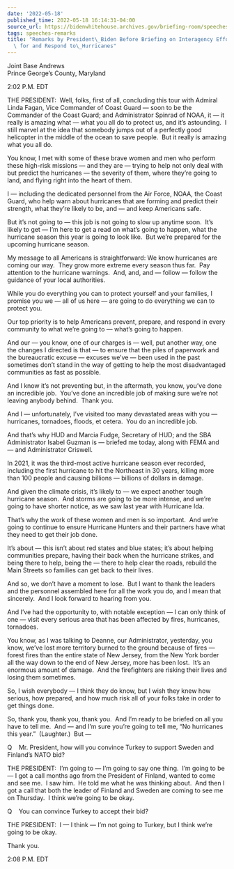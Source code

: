 ```yaml
---
date: '2022-05-18'
published_time: 2022-05-18 16:14:31-04:00
source_url: https://bidenwhitehouse.archives.gov/briefing-room/speeches-remarks/2022/05/18/remarks-by-president-biden-before-briefing-on-interagency-efforts-to-prepare-for-and-respond-to-hurricanes/
tags: speeches-remarks
title: "Remarks by President\_Biden Before Briefing on Interagency Efforts to Prepare\
  \ for and Respond to\_Hurricanes"
---
```

 
Joint Base Andrews  
Prince George’s County, Maryland

2:02 P.M. EDT

THE PRESIDENT:  Well, folks, first of all, concluding this tour with
Admiral Linda Fagan, Vice Commander of Coast Guard — soon to be the
Commander of the Coast Guard; and Administrator Spinrad of NOAA, it — it
really is amazing what — what you all do to protect us, and it’s
astounding.  I still marvel at the idea that somebody jumps out of a
perfectly good helicopter in the middle of the ocean to save people. 
But it really is amazing what you all do.

You know, I met with some of these brave women and men who perform these
high-risk missions — and they are — trying to help not only deal with
but predict the hurricanes — the severity of them, where they’re going
to land, and flying right into the heart of them.

I — including the dedicated personnel from the Air Force, NOAA, the
Coast Guard, who help warn about hurricanes that are forming and predict
their strength, what they’re likely to be, and — and keep Americans
safe.

But it’s not going to — this job is not going to slow up anytime soon. 
It’s likely to get — I’m here to get a read on what’s going to happen,
what the hurricane season this year is going to look like.  But we’re
prepared for the upcoming hurricane season.

My message to all Americans is straightforward: We know hurricanes are
coming our way.  They grow more extreme every season thus far.  Pay
attention to the hurricane warnings.  And, and, and — follow — follow
the guidance of your local authorities.

While you do everything you can to protect yourself and your families, I
promise you we — all of us here — are going to do everything we can to
protect you.

Our top priority is to help Americans prevent, prepare, and respond in
every community to what we’re going to — what’s going to happen.

And our — you know, one of our charges is — well, put another way, one
the changes I directed is that — to ensure that the piles of paperwork
and the bureaucratic excuse — excuses we’ve — been used in the past
sometimes don’t stand in the way of getting to help the most
disadvantaged communities as fast as possible. 

And I know it’s not preventing but, in the aftermath, you know, you’ve
done an incredible job.  You’ve done an incredible job of making sure
we’re not leaving anybody behind.  Thank you.

And I — unfortunately, I’ve visited too many devastated areas with you —
hurricanes, tornadoes, floods, et cetera.  You do an incredible job.

And that’s why HUD and Marcia Fudge, Secretary of HUD; and the SBA
Administrator Isabel Guzman is — briefed me today, along with FEMA and —
and Administrator Criswell.

In 2021, it was the third-most active hurricane season ever recorded,
including the first hurricane to hit the Northeast in 30 years, killing
more than 100 people and causing billions — billions of dollars in
damage. 

And given the climate crisis, it’s likely to — we expect another tough
hurricane season.  And storms are going to be more intense, and we’re
going to have shorter notice, as we saw last year with Hurricane Ida.  
  
That’s why the work of these women and men is so important.  And we’re
going to continue to ensure Hurricane Hunters and their partners have
what they need to get their job done.

  
It’s about — this isn’t about red states and blue states; it’s about
helping communities prepare, having their back when the hurricane
strikes, and being there to help, being the — there to help clear the
roads, rebuild the Main Streets so families can get back to their
lives.  
  
And so, we don’t have a moment to lose.  But I want to thank the leaders
and the personnel assembled here for all the work you do, and I mean
that sincerely.  And I look forward to hearing from you.  
  
And I’ve had the opportunity to, with notable exception — I can only
think of one — visit every serious area that has been affected by fires,
hurricanes, tornadoes.   
  
You know, as I was talking to Deanne, our Administrator, yesterday, you
know, we’ve lost more territory burned to the ground because of fires —
forest fires than the entire state of New Jersey, from the New York
border all the way down to the end of New Jersey, more has been lost. 
It’s an enormous amount of damage.  And the firefighters are risking
their lives and losing them sometimes.   
  
So, I wish everybody — I think they do know, but I wish they knew how
serious, how prepared, and how much risk all of your folks take in order
to get things done.  
  
So, thank you, thank you, thank you.  And I’m ready to be briefed on all
you have to tell me.  And — and I’m sure you’re going to tell me, “No
hurricanes this year.”  (Laughter.)  But —  
  
Q    Mr. President, how will you convince Turkey to support Sweden and
Finland’s NATO bid?

THE PRESIDENT:  I’m going to — I’m going to say one thing.  I’m going to
be — I got a call months ago from the President of Finland, wanted to
come and see me.  I saw him.  He told me what he was thinking about. 
And then I got a call that both the leader of Finland and Sweden are
coming to see me on Thursday.  I think we’re going to be okay.

  
Q    You can convince Turkey to accept their bid?  
  
THE PRESIDENT:  I — I think — I’m not going to Turkey, but I think we’re
going to be okay.  
  
Thank you.  
  
2:08 P.M. EDT

  
